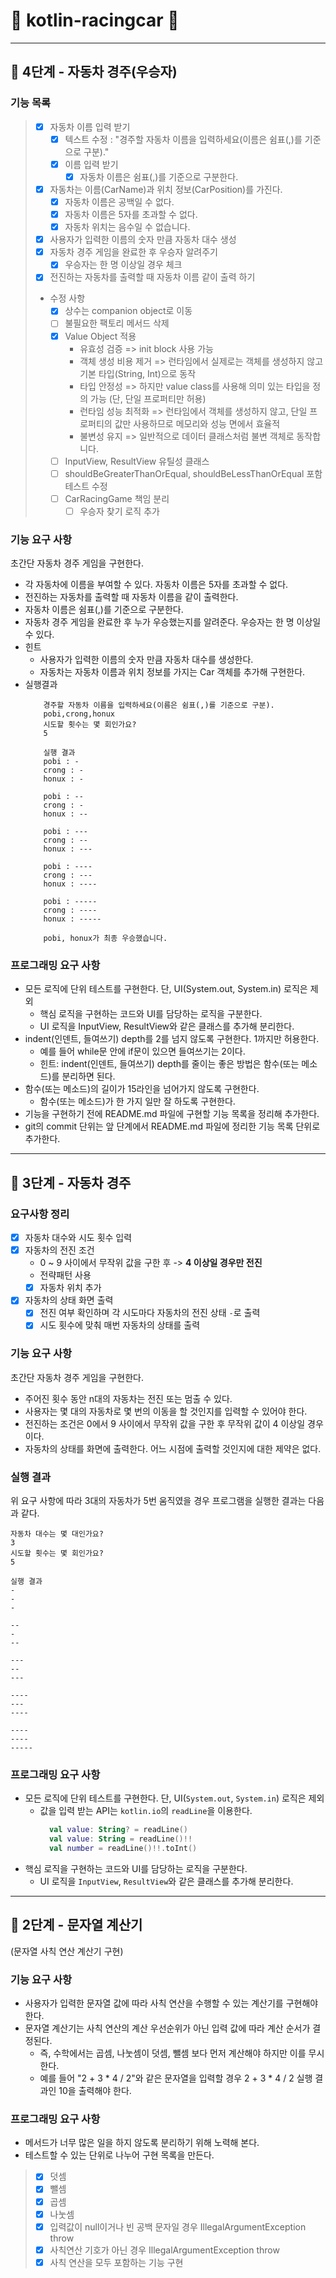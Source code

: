 # 🚗 kotlin-racingcar 🚗

---

## 🚀 4단계 - 자동차 경주(우승자)

### 기능 목록
> - [x] 자동차 이름 입력 받기
>   - [x] 텍스트 수정 : "경주할 자동차 이름을 입력하세요(이름은 쉼표(,)를 기준으로 구분)."
>   - [x] 이름 입력 받기
>     - [x] 자동차 이름은 쉼표(,)를 기준으로 구분한다.
> - [x] 자동차는 이름(CarName)과 위치 정보(CarPosition)를 가진다.
>   - [x] 자동차 이름은 공백일 수 없다.
>   - [x] 자동차 이름은 5자를 초과할 수 없다.
>   - [x] 자동차 위치는 음수일 수 없습니다.
> - [x] 사용자가 입력한 이름의 숫자 만큼 자동차 대수 생성
> - [x] 자동차 경주 게임을 완료한 후 우승자 알려주기
>   - [x] 우승자는 한 명 이상일 경우 체크
> - [x] 전진하는 자동차를 출력할 때 자동차 이름 같이 출력 하기
> - 수정 사항
>   - [x] 상수는 companion object로 이동
>   - [ ] 불필요한 팩토리 메서드 삭제
>   - [x] Value Object 적용
>     - 유효성 검증 => init block 사용 가능  
>     - 객체 생성 비용 제거 => 런타임에서 실제로는 객체를 생성하지 않고 기본 타입(String, Int)으로 동작
>     - 타입 안정성 => 하지만 value class를 사용해 의미 있는 타입을 정의 가능 (단, 단일 프로퍼티만 허용)
>     - 런타임 성능 최적화 => 런타임에서 객체를 생성하지 않고, 단일 프로퍼티의 값만 사용하므로 메모리와 성능 면에서 효율적
>     - 불변성 유지 => 일반적으로 데이터 클래스처럼 불변 객체로 동작합니다.
>   - [ ] InputView, ResultView 유틸성 클래스
>   - [ ] shouldBeGreaterThanOrEqual, shouldBeLessThanOrEqual 포함 테스트 수정
>   - [ ] CarRacingGame 책임 분리
>     - [ ] 우승자 찾기 로직 추가

### 기능 요구 사항
초간단 자동차 경주 게임을 구현한다.

- 각 자동차에 이름을 부여할 수 있다. 자동차 이름은 5자를 초과할 수 없다.
- 전진하는 자동차를 출력할 때 자동차 이름을 같이 출력한다.
- 자동차 이름은 쉼표(,)를 기준으로 구분한다.
- 자동차 경주 게임을 완료한 후 누가 우승했는지를 알려준다. 우승자는 한 명 이상일 수 있다.
- 힌트
  - 사용자가 입력한 이름의 숫자 만큼 자동차 대수를 생성한다.
  - 자동차는 자동차 이름과 위치 정보를 가지는 Car 객체를 추가해 구현한다.
- 실행결과
  ```shell
      경주할 자동차 이름을 입력하세요(이름은 쉼표(,)를 기준으로 구분).
      pobi,crong,honux
      시도할 횟수는 몇 회인가요?
      5
      
      실행 결과
      pobi : -
      crong : -
      honux : -
      
      pobi : --
      crong : -
      honux : --
      
      pobi : ---
      crong : --
      honux : ---
      
      pobi : ----
      crong : ---
      honux : ----
      
      pobi : -----
      crong : ----
      honux : -----
      
      pobi, honux가 최종 우승했습니다.
  ```

### 프로그래밍 요구 사항
- 모든 로직에 단위 테스트를 구현한다. 단, UI(System.out, System.in) 로직은 제외
  - 핵심 로직을 구현하는 코드와 UI를 담당하는 로직을 구분한다.
  - UI 로직을 InputView, ResultView와 같은 클래스를 추가해 분리한다.
- indent(인덴트, 들여쓰기) depth를 2를 넘지 않도록 구현한다. 1까지만 허용한다.
  - 예를 들어 while문 안에 if문이 있으면 들여쓰기는 2이다.
  - 힌트: indent(인덴트, 들여쓰기) depth를 줄이는 좋은 방법은 함수(또는 메소드)를 분리하면 된다.
- 함수(또는 메소드)의 길이가 15라인을 넘어가지 않도록 구현한다.
  - 함수(또는 메소드)가 한 가지 일만 잘 하도록 구현한다.
- 기능을 구현하기 전에 README.md 파일에 구현할 기능 목록을 정리해 추가한다.
- git의 commit 단위는 앞 단계에서 README.md 파일에 정리한 기능 목록 단위로 추가한다.

---

## 🚀 3단계 - 자동차 경주

### 요구사항 정리
- [x] 자동차 대수와 시도 횟수 입력
- [x] 자동차의 전진 조건
  - 0 ~ 9 사이에서 무작위 값을 구한 후 -> **4 이상일 경우만 전진**
  - 전략패턴 사용
  - [x] 자동차 위치 추가
- [x] 자동차의 상태 화면 출력
  - [x] 전진 여부 확인하며 각 시도마다 자동차의 전진 상태 `-`로 출력
  - [x] 시도 횟수에 맞춰 매번 자동차의 상태를 출력

### 기능 요구 사항
초간단 자동차 경주 게임을 구현한다.
- 주어진 횟수 동안 n대의 자동차는 전진 또는 멈출 수 있다.
- 사용자는 몇 대의 자동차로 몇 번의 이동을 할 것인지를 입력할 수 있어야 한다.
- 전진하는 조건은 0에서 9 사이에서 무작위 값을 구한 후 무작위 값이 4 이상일 경우이다.
- 자동차의 상태를 화면에 출력한다. 어느 시점에 출력할 것인지에 대한 제약은 없다.

### 실행 결과 
위 요구 사항에 따라 3대의 자동차가 5번 움직였을 경우 프로그램을 실행한 결과는 다음과 같다.
```shell
자동차 대수는 몇 대인가요?
3
시도할 횟수는 몇 회인가요?
5

실행 결과
-
-
-

--
-
--

---
--
---

----
---
----

----
----
-----
```

### 프로그래밍 요구 사항
- 모든 로직에 단위 테스트를 구현한다. 단, UI(`System.out`, `System.in`) 로직은 제외
  - 값을 입력 받는 API는 `kotlin.io`의 `readLine`을 이용한다.
    ```kotlin
      val value: String? = readLine()
      val value: String = readLine()!!
      val number = readLine()!!.toInt()
    ```
- 핵심 로직을 구현하는 코드와 UI를 담당하는 로직을 구분한다.
  - UI 로직을 `InputView`, `ResultView`와 같은 클래스를 추가해 분리한다.


---

## 🚀 2단계 - 문자열 계산기
(문자열 사칙 연산 계산기 구현)

### 기능 요구 사항
- 사용자가 입력한 문자열 값에 따라 사칙 연산을 수행할 수 있는 계산기를 구현해야 한다.
- 문자열 계산기는 사칙 연산의 계산 우선순위가 아닌 입력 값에 따라 계산 순서가 결정된다. 
  - 즉, 수학에서는 곱셈, 나눗셈이 덧셈, 뺄셈 보다 먼저 계산해야 하지만 이를 무시한다.
  - 예를 들어 "2 + 3 * 4 / 2"와 같은 문자열을 입력할 경우 2 + 3 * 4 / 2 실행 결과인 10을 출력해야 한다.

### 프로그래밍 요구 사항
- 메서드가 너무 많은 일을 하지 않도록 분리하기 위해 노력해 본다.
- 테스트할 수 있는 단위로 나누어 구현 목록을 만든다.

> - [x] 덧셈
> - [x] 뺄셈
> - [x] 곱셈
> - [x] 나눗셈
> - [x] 입력값이 null이거나 빈 공백 문자일 경우 IllegalArgumentException throw
> - [x] 사칙연산 기호가 아닌 경우 IllegalArgumentException throw
> - [x] 사칙 연산을 모두 포함하는 기능 구현
